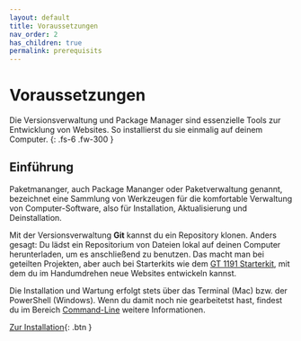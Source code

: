 ```yaml
---
layout: default
title: Voraussetzungen
nav_order: 2
has_children: true
permalink: prerequisits
---
```


# Voraussetzungen

Die Versionsverwaltung und Package Manager sind essenzielle Tools zur Entwicklung von Websites. So installierst du sie einmalig auf deinem Computer.
{: .fs-6 .fw-300 }

## Einführung

Paketmananger, auch Package Mananger oder Paketverwaltung genannt, bezeichnet eine Sammlung von Werkzeugen für die komfortable Verwaltung von Computer-Software, also für Installation, Aktualisierung und Deinstallation.

Mit der Versionsverwaltung **Git** kannst du ein Repository klonen. Anders gesagt: Du lädst ein Repositorium von Dateien lokal auf deinen Computer herunterladen, um es anschließend zu benutzen. Das macht man bei geteilten Projekten, aber auch bei Starterkits wie dem [GT 1191 Starterkit](https://github.com/HAWK-GT1191/gt1191-starterkit), mit dem du im Handumdrehen neue Websites entwickeln kannst.

Die Installation und Wartung erfolgt stets über das Terminal (Mac) bzw. der PowerShell (Windows). Wenn du damit noch nie gearbeitetst hast, findest du im Bereich [Command-Line](command-line.md) weitere Informationen.

[Zur Installation](installation){: .btn }
